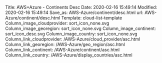 Title: AWS+Azure - Continents Desc
Date: 2020-02-16 15:49:14
Modified: 2020-02-16 15:49:14
Save_as: AWS-Azure/continent/desc.html
url: AWS-Azure/continent/desc.html
Template: cloud-list-template
Column_image_cloudprovider: sort_icon_none.svg
Column_image_georegion: sort_icon_none.svg
Column_image_continent: sort_icon_desc.svg
Column_image_country: sort_icon_none.svg
Column_link_cloudprovider: /AWS-Azure/cloud_provider/asc.html
Column_link_georegion: /AWS-Azure/geo_region/asc.html
Column_link_continent: /AWS-Azure/continent/asc.html
Column_link_country: /AWS-Azure/display_countries/asc.html